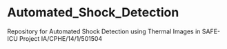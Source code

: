 # Automated_Shock_Detection
Repository for Automated Shock Detection using Thermal Images in SAFE-ICU Project IA/CPHE/14/1/501504
